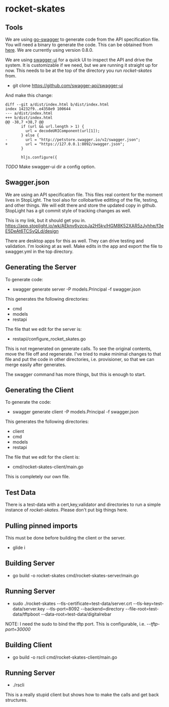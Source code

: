 # rocket-skates



## Tools

We are using [go-swagger](https://github.com/go-swagger/go-swagger) to generate code from the API specification file.
You will need a binary to generate the code.  This can be obtained from [here](https://github.com/go-swagger/go-swagger#static-binary). We are currently using version 0.8.0.

We are using [swagger-ui](https://github.com/swagger-api/swagger-ui) for a quick UI to inspect the API and drive the system.  It is customizable if we need, but we are running it straight up for now.  This needs to be at the top of the directory you run *rocket-skates* from.  

* git clone https://github.com/swagger-api/swagger-ui

And make this change:

```
diff --git a/dist/index.html b/dist/index.html
index 14232f9..e4358e9 100644
--- a/dist/index.html
+++ b/dist/index.html
@@ -38,7 +38,7 @@
       if (url && url.length > 1) {
         url = decodeURIComponent(url[1]);
       } else {
-        url = "http://petstore.swagger.io/v2/swagger.json";
+        url = "https://127.0.0.1:8092/swagger.json";
       }
 
       hljs.configure({
```

*TODO* Make swagger-ui dir a config option.

## Swagger.json

We are using an API specification file.  This files real content for the moment lives in StopLight.  The tool also for collobartive editting of the file, testing, and other things.  We will edit there and store the updated copy in github.  StopLight has a git commit style of tracking changes as well.

This is my link, but it should get you in.
https://app.stoplight.io/wk/AEknv6vzcpJa2H5ky/HGM8K52XAR5zJyhhe/f3eE5DeAt6TCSyQLd/design

There are desktop apps for this as well.  They can drive testing and validation.  I'm looking at as well.
Make edits in the app and export the file to swagger.yml in the top directory. 

## Generating the Server

To generate code:
* swagger generate server -P models.Principal -f swagger.json 

This generates the following directories:

* cmd
* models
* restapi

The file that we edit for the server is:

* restapi/configure_rocket_skates.go 

This is not regenerated on generate calls. To see the original contents, move the file off and regenerate.  I've tried to make minimal changes to that file and put the code in other directories, i.e. provisioner, so that we can merge easily after generates.

The swagger command has more things, but this is enough to start.


## Generating the Client

To generate the code:
* swagger generate client -P models.Principal -f swagger.json 

This generates the following directories:

* client
* cmd
* models
* restapi

The file that we edit for the client is:

* cmd/rocket-skates-client/main.go 

This is completely our own file.


## Test Data

There is a test-data with a cert,key,validator and directories to run a simple instance of *rocket-skates*.  Please don't put big things here.

## Pulling pinned imports

This must be done before building the client or the server.

* glide i

## Building Server

* go build -o rocket-skates cmd/rocket-skates-server/main.go

## Running Server

* sudo ./rocket-skates  --tls-certificate=test-data/server.crt --tls-key=test-data/server.key --tls-port=8092 --backend=directory --file-root=test-data/tftpboot --data-root=test-data/digitalrebar

NOTE: I need the sudo to bind the tftp port.  This is configurable, i.e.  *--tftp-port=30000*  


## Building Client

* go build -o rscli cmd/rocket-skates-client/main.go

## Running Server

* ./rscli

This is a really stupid client but shows how to make the calls and get back structures.

